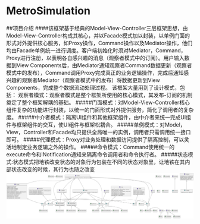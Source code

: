 # MetroSimulation
##项目介绍
####该框架基于经典的Model-View-Controller三层框架思想，由Model-View-Controller构成其核心，并以Facade模式加以封装，以单例门面的形式对外提供核心服务，如Proxy操作，Command操作以及Mediator操作，他们均由Facade单例统一进行调度。客户端初始化时须对Mediator，Command，Proxy进行注册，以表明各自感兴趣的消息（观察者模式中的订阅）。用户输入数据到View Components后，由Mediator通知观察者Command数据更新（观察者模式中的发布），Command调用Proxy完成真正的业务逻辑操作，完成后通知感兴趣的观察者Mediator（观察者模式中的发布）将数据更新到View Components，完成整个数据流动处理过程。 该框架大量用到了设计模式，包括： 观察者模式：观察者模式是整个框架所使用的核心模式，其发布-订阅的机制 奠定了整个框架解耦的基础。
#####门面模式：对Model-View-Controller核心组件复杂的功能进行封装，以统一的门面形式对外提供服务，简化了调用者的复杂度。
#####中介者模式：隔离UI组件和其他框架组件，由中介者来统一完成UI组件与框架组件的交互，使UI组件与框架松耦合。
#####单例模式：对Model，View，Controller和Facade均只提供全局唯一的实例，调用者只需调用统一接口即可。
#####代理模式：Proxy对业务处理和数据访问提供了隔离控制，可以灵活地制定业务逻辑之外的操作。
#####命令模式：Command使用统一的execute命令和INotification通知来隔离命令调用者和命令执行者。
#####状态模式:状态模式把地铁改变状态的对象行为包装在不同的状态对象里，让地铁在其内部状态改变的时候，其行为也随之改变
![项目UML图](https://raw.githubusercontent.com/salam0101/MetroSimulation/main/metro.png "项目UML图")